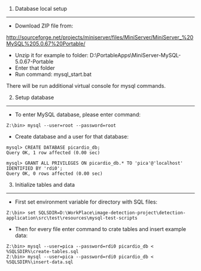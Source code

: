
1. Database local setup
-----------------------

- Download ZIP file from:

http://sourceforge.net/projects/miniserver/files/MiniServer/MiniServer_%20MySQL%205.0.67%20Portable/

- Unzip it for example to folder: D:\PortableApps\MiniServer-MySQL-5.0.67-Portable
- Enter that folder
- Run command: mysql_start.bat

There will be run additional virtual console for mysql commands.


2. Setup database
-----------------

- To enter MySQL database, please enter command:
```
Z:\bin> mysql --user=root --password=root
```

- Create database and a user for that database:
```
mysql> CREATE DATABASE picardio_db;
Query OK, 1 row affected (0.00 sec)

mysql> GRANT ALL PRIVILEGES ON picardio_db.* TO 'pica'@'localhost' IDENTIFIED BY 'rdi0';
Query OK, 0 rows affected (0.00 sec)
```


3. Initialize tables and data
-----------------------------

- First set environment variable for directory with SQL files:
```
Z:\bin> set SQLSDIR=D:\WorkPlace\image-detection-project\detection-application\src\test\resources\mysql-test-scripts
```

- Then for every file enter command to crate tables and insert example data:
```
Z:\bin> mysql --user=pica --password=rdi0 picardio_db < %SQLSDIR%\create-tables.sql
Z:\bin> mysql --user=pica --password=rdi0 picardio_db < %SQLSDIR%\insert-data.sql
```

